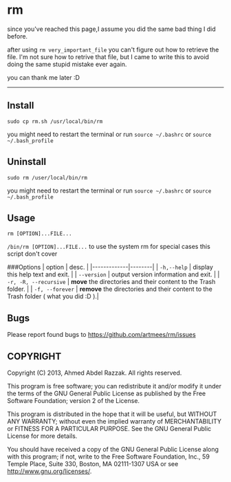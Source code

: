 rm
==

since you've reached this page,I assume you did the same bad thing I did before.

after using `rm very_important_file` you can't figure out how to retrieve the file.
I'm not sure how to retrive that file, but I came to write this to avoid doing the same stupid mistake ever again.

you can thank me later :D

-----

Install
-
`sudo cp rm.sh /usr/local/bin/rm`

you might need to restart the terminal or run `source ~/.bashrc` or `source ~/.bash_profile`

Uninstall
-
`sudo rm /user/local/bin/rm`

you might need to restart the terminal or run `source ~/.bashrc` or `source ~/.bash_profile`

Usage
-
`rm [OPTION]...FILE...`

`/bin/rm [OPTION]...FILE...` to use the system rm for special cases this script don't cover

###Options
| option      |  desc. |
|-------------|--------|
| `-h,--help` | display this help text and exit. |
| `--version` | output version information and exit. |
| `-r, -R, --recursive` | **move** the directories and their content to the Trash folder. |
| `-f, --forever` | **remove** the directories and their content to the Trash folder ( what you did :D ).|

Bugs
-
Please report found bugs to <https://github.com/artmees/rm/issues>


COPYRIGHT
---------
Copyright (C) 2013, Ahmed Abdel Razzak. All rights reserved.

This program is free software; you can redistribute it and/or modify it under the terms of the GNU General Public License as published by the
Free Software Foundation; version 2 of the License.

This program is distributed in the hope that it will be useful, but WITHOUT ANY WARRANTY; without even the implied warranty of MERCHANTABILITY or
FITNESS FOR A PARTICULAR PURPOSE. See the GNU General Public License for more details.

You should have received a copy of the GNU General Public License along with this program; if not, write to the Free Software Foundation, Inc., 59
Temple Place, Suite 330, Boston, MA 02111-1307 USA or see http://www.gnu.org/licenses/.
